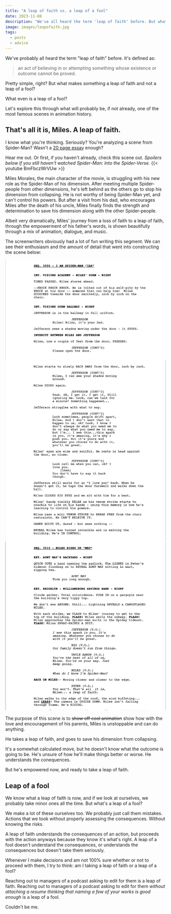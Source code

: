 ```yaml
---
title: "A leap of faith vs. a leap of a fool"
date: 2023-11-08
description: "We've all heard the term 'leap of faith' before. But what makes a leap one of faith and not just one of a fool?"
image: images/leapofaith.jpg
tags:
  - posts
  - advice
---
```

We've probably all heard the term "leap of faith" before. It's defined as:
> an act of believing in or attempting something whose existence or outcome cannot be proved.

Pretty simple, right? But what makes something a leap of faith and not a leap of a fool?

What even is a leap of a fool?

Let's explore this through what will probably be, if not already, one of the most famous scenes in animation history.

## That's all it is, Miles. A leap of faith.
I know what you're thinking. Seriously? You're analyzing a scene from Spider-Man? Wasn't a [20 page essay](https://mhadi.blog/posts/cinematic-storytelling-of-across-the-spiderverse/) enough?

Hear me out. Or first, if you haven't already, check this scene out. *Spoilers below if you still haven't watched Spider-Man: Into the Spider-Verse.*
{{< youtube BmFbczWrVUw >}}

Miles Morales, the main character of the movie, is struggling with his new role as the Spider-Man of his dimension. After meeting multiple Spider-people from other dimensions, he's left behind as the others go to stop his dimension from collapsing. He is not worthy of being Spider-Man yet, and can't control his powers. But after a visit from his dad, who encourages Miles after the death of his uncle, Miles finally finds the strength and determination to save his dimension along with the other Spider-people.

Albeit very dramatically, Miles' journey from a loss of faith to a leap of faith, through the empowerment of his father's words, is shown beautifully through a mix of animation, dialogue, and music.

The screenwriters obviously had a lot of fun writing this segment. We can see their enthusiasm and the amount of detail that went into constructing the scene below:

![A page of the screenplay for Spider-Man: Into the Spider-Verse](1.png)
![A page of the screenplay for Spider-Man: Into the Spider-Verse](2.png)
![A page of the screenplay for Spider-Man: Into the Spider-Verse](3.png)

The purpose of this scene is to ~~show off cool animation~~ show how with the love and encouragement of his parents, Miles is unstoppable and can do anything.

He takes a leap of faith, and goes to save his dimension from collapsing.

It's a somewhat calculated move, but he doesn't know what the outcome is going to be. He's unsure of how he'll make things better or worse. He understands the conequences.

But he's empowered now, and ready to take a leap of faith.

## Leap of a fool
We know what a leap of faith is now, and if we look at ourselves, we probably take minor ones all the time. But what's a leap of a fool?

We make a lot of these ourselves too. We probably just call them mistakes. Actions that we took without properly assessing the consequences. Without knowing the risks.

A leap of faith understands the consequences of an action, but proceeds with the action anyways because they know it's what's right. A leap of a fool doesn't understand the consequences, or understands the consequences but doesn't take them seriously.

Whenever I make decisions and am not 100% sure whether or not to proceed with them, I try to think: am I taking a leap of faith or a leap of a fool?

Reaching out to managers of a podcast asking to edit for them is a leap of faith. Reaching out to managers of a podcast asking to edit for them *without attaching a resume thinking that naming a few of your works is good enough* is a leap of a fool.

Couldn't be me.